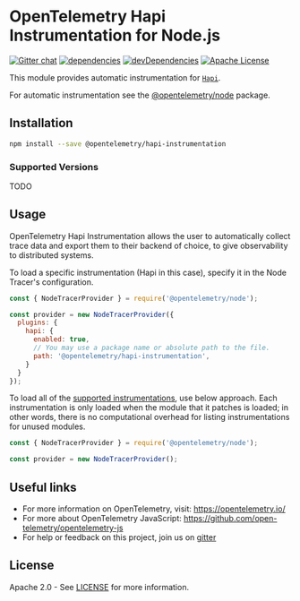 # OpenTelemetry Hapi Instrumentation for Node.js
[![Gitter chat][gitter-image]][gitter-url]
[![dependencies][dependencies-image]][dependencies-url]
[![devDependencies][devDependencies-image]][devDependencies-url]
[![Apache License][license-image]][license-image]

This module provides automatic instrumentation for [`Hapi`](https://hapi.dev).

For automatic instrumentation see the
[@opentelemetry/node](https://github.com/open-telemetry/opentelemetry-js/tree/master/packages/opentelemetry-node) package.

## Installation

```bash
npm install --save @opentelemetry/hapi-instrumentation
```
### Supported Versions
TODO

## Usage

OpenTelemetry Hapi Instrumentation allows the user to automatically collect trace data and export them to their backend of choice, to give observability to distributed systems.

To load a specific instrumentation (Hapi in this case), specify it in the Node Tracer's configuration.
```js
const { NodeTracerProvider } = require('@opentelemetry/node');

const provider = new NodeTracerProvider({
  plugins: {
    hapi: {
      enabled: true,
      // You may use a package name or absolute path to the file.
      path: '@opentelemetry/hapi-instrumentation',
    }
  }
});
```

To load all of the [supported instrumentations](https://github.com/open-telemetry/opentelemetry-js#plugins), use below approach. Each instrumentation is only loaded when the module that it patches is loaded; in other words, there is no computational overhead for listing instrumentations for unused modules.
```js
const { NodeTracerProvider } = require('@opentelemetry/node');

const provider = new NodeTracerProvider();
```

<!-- TODO: See [examples/hapi](https://github.com/open-telemetry/opentelemetry-js-contrib/tree/master/examples/hapi) for a short example using Hapi --> 

## Useful links
- For more information on OpenTelemetry, visit: <https://opentelemetry.io/>
- For more about OpenTelemetry JavaScript: <https://github.com/open-telemetry/opentelemetry-js>
- For help or feedback on this project, join us on [gitter][gitter-url]

## License

Apache 2.0 - See [LICENSE][license-url] for more information.

[gitter-image]: https://badges.gitter.im/open-telemetry/opentelemetry-js.svg
[gitter-url]: https://gitter.im/open-telemetry/opentelemetry-node?utm_source=badge&utm_medium=badge&utm_campaign=pr-badge&utm_content=badge
[license-url]: https://github.com/open-telemetry/opentelemetry-js-contrib/blob/master/LICENSE
[license-image]: https://img.shields.io/badge/license-Apache_2.0-green.svg?style=flat
[dependencies-image]: https://david-dm.org/open-telemetry/opentelemetry-js-contrib/status.svg?path=plugins/node/opentelemetry-hapi-instrumentation
[dependencies-url]: https://david-dm.org/open-telemetry/opentelemetry-js-contrib?path=plugins/node/opentelemetry-hapi-instrumentation
[devDependencies-image]: https://david-dm.org/open-telemetry/opentelemetry-js-contrib/dev-status.svg?path=plugins/node/opentelemetry-hapi-instrumentation
[devDependencies-url]: https://david-dm.org/open-telemetry/opentelemetry-js-contrib?path=plugins/node/opentelemetry-hapi-instrumentation&type=dev
